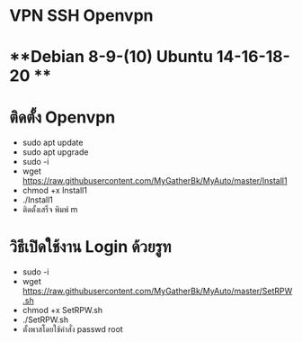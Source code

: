 # **VPN SSH Openvpn** <br>
# **Debian 8-9-(10) Ubuntu 14-16-18-20 ** <br>

# **ติดตั้ง Openvpn** <br>
- sudo apt update
- sudo apt upgrade
- sudo -i
- wget https://raw.githubusercontent.com/MyGatherBk/MyAuto/master/Install1
- chmod +x Install1
- ./Install1
- ติดตั้งเสร็จ พิมพ์ m

# **วิธีเปิดใช้งาน Login ด้วยรูท** <br>
- sudo -i
- wget https://raw.githubusercontent.com/MyGatherBk/MyAuto/master/SetRPW.sh
- chmod +x SetRPW.sh
- ./SetRPW.sh
- ตั้งพาสโดยใช้คำสั่ง passwd root


